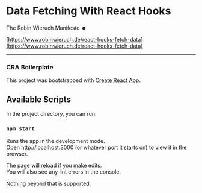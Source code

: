 # Data Fetching With React Hooks
The Robin Wieruch Manifesto ☻

[https://www.robinwieruch.de/react-hooks-fetch-data](https://www.robinwieruch.de/react-hooks-fetch-data)

---

### CRA Boilerplate

This project was bootstrapped with [Create React App](https://github.com/facebook/create-react-app).

## Available Scripts

In the project directory, you can run:

### `npm start`

Runs the app in the development mode.<br />
Open [http://localhost:3000](http://localhost:3000) (or whatever port it starts on) to view it in the browser.

The page will reload if you make edits.<br />
You will also see any lint errors in the console.

Nothing beyond that is supported.
